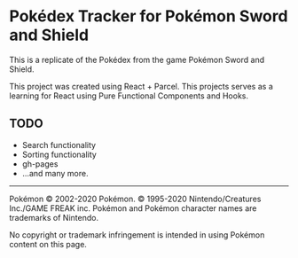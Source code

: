 # Pokédex Tracker for Pokémon Sword and Shield

This is a replicate of the Pokédex from the game Pokémon Sword and Shield.

This project was created using React + Parcel. This projects serves as a learning for React using Pure Functional Components and Hooks.

## TODO

- Search functionality
- Sorting functionality
- gh-pages
- ...and many more.

---

Pokémon © 2002-2020 Pokémon. © 1995-2020 Nintendo/Creatures Inc./GAME FREAK inc. Pokémon and Pokémon character names are trademarks of Nintendo.

No copyright or trademark infringement is intended in using Pokémon content on this page.
